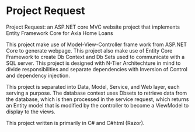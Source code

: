 # Project Request
Project Request: an ASP.NET core MVC website project that implements Entity Framework Core for Axia Home Loans

This project make use of Model-View-Controller frame work from ASP.NET Core to generate webpage. 
This project also make use of Entity Core Framework to create Db Context and Db Sets used to communicate with a SQL server.
This project is designed with N-Tier Architechture in mind to divide responsibilities and separate dependencies with Inversion of Control and dependency injection.

This project is separated into Data, Model, Service, and Web layer, each serving a purpose. The database context uses Dbsets to retrieve data from the database, which is then processed in the service request, which returns an Entity model that is modified by the controller to become a ViewModel to display to the views. 

This project written is primarily in C# and C#html (Razor).

